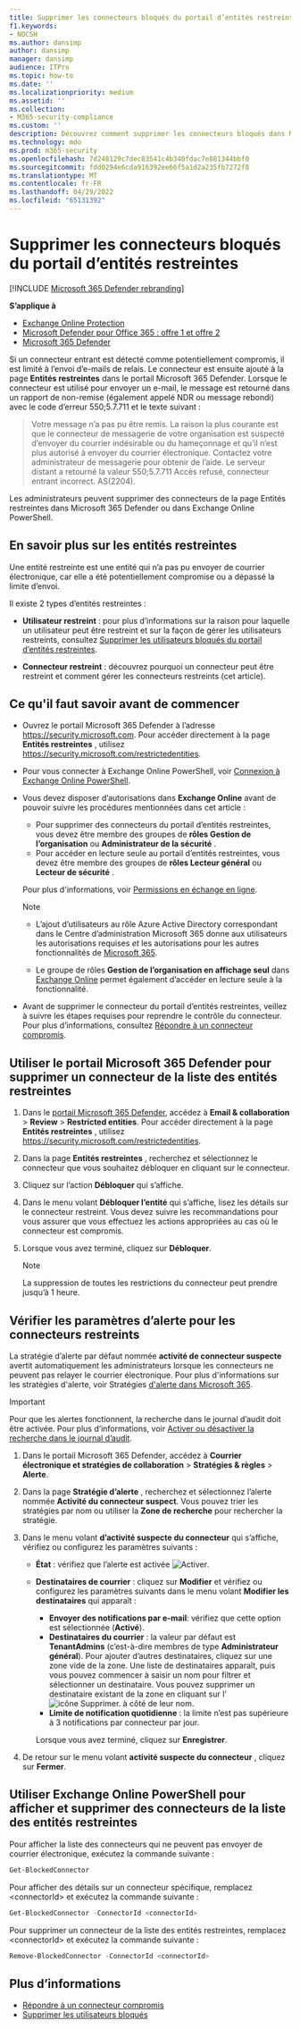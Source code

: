 ```yaml
---
title: Supprimer les connecteurs bloqués du portail d’entités restreintes dans Microsoft 365
f1.keywords:
- NOCSH
ms.author: dansimp
author: dansimp
manager: dansimp
audience: ITPro
ms.topic: how-to
ms.date: ''
ms.localizationpriority: medium
ms.assetid: ''
ms.collection:
- M365-security-compliance
ms.custom: ''
description: Découvrez comment supprimer les connecteurs bloqués dans Microsoft 365 Defender.
ms.technology: mdo
ms.prod: m365-security
ms.openlocfilehash: 7d248129c7dec83541c4b340fdac7e881344bbf0
ms.sourcegitcommit: fdd0294e6cda916392ee66f5a1d2a235fb7272f8
ms.translationtype: MT
ms.contentlocale: fr-FR
ms.lasthandoff: 04/29/2022
ms.locfileid: "65131392"
---
```

# <a name="remove-blocked-connectors-from-the-restricted-entities-portal"></a>Supprimer les connecteurs bloqués du portail d’entités restreintes

[!INCLUDE [Microsoft 365 Defender rebranding](../includes/microsoft-defender-for-office.md)]

**S’applique à**

- [Exchange Online Protection](exchange-online-protection-overview.md)
- [Microsoft Defender pour Office 365 : offre 1 et offre 2](defender-for-office-365.md)
- [Microsoft 365 Defender](../defender/microsoft-365-defender.md)

Si un connecteur entrant est détecté comme potentiellement compromis, il est limité à l’envoi d’e-mails de relais. Le connecteur est ensuite ajouté à la page **Entités restreintes** dans le portail Microsoft 365 Defender. Lorsque le connecteur est utilisé pour envoyer un e-mail, le message est retourné dans un rapport de non-remise (également appelé NDR ou message rebondi) avec le code d’erreur 550;5.7.711 et le texte suivant : 

> Votre message n’a pas pu être remis. La raison la plus courante est que le connecteur de messagerie de votre organisation est suspecté d’envoyer du courrier indésirable ou du hameçonnage et qu’il n’est plus autorisé à envoyer du courrier électronique. Contactez votre administrateur de messagerie pour obtenir de l’aide. 
> Le serveur distant a retourné la valeur 550;5.7.711 Accès refusé, connecteur entrant incorrect. AS(2204). 

Les administrateurs peuvent supprimer des connecteurs de la page Entités restreintes dans Microsoft 365 Defender ou dans Exchange Online PowerShell. 

## <a name="learn-more-on-restricted-entities"></a>En savoir plus sur les entités restreintes

Une entité restreinte est une entité qui n’a pas pu envoyer de courrier électronique, car elle a été potentiellement compromise ou a dépassé la limite d’envoi.

Il existe 2 types d’entités restreintes : 

- **Utilisateur restreint** : pour plus d’informations sur la raison pour laquelle un utilisateur peut être restreint et sur la façon de gérer les utilisateurs restreints, consultez [Supprimer les utilisateurs bloqués du portail d’entités restreintes](removing-user-from-restricted-users-portal-after-spam.md). 

- **Connecteur restreint** : découvrez pourquoi un connecteur peut être restreint et comment gérer les connecteurs restreints (cet article).  

## <a name="what-do-you-need-to-know-before-you-begin"></a>Ce qu'il faut savoir avant de commencer

- Ouvrez le portail Microsoft 365 Defender à l’adresse <https://security.microsoft.com>. Pour accéder directement à la page **Entités restreintes** , utilisez <https://security.microsoft.com/restrictedentities>.

- Pour vous connecter à Exchange Online PowerShell, voir [Connexion à Exchange Online PowerShell](/powershell/exchange/connect-to-exchange-online-powershell).

- Vous devez disposer d’autorisations dans **Exchange Online** avant de pouvoir suivre les procédures mentionnées dans cet article :
  - Pour supprimer des connecteurs du portail d’entités restreintes, vous devez être membre des groupes de **rôles Gestion de l’organisation** ou **Administrateur de la sécurité** .
  - Pour accéder en lecture seule au portail d’entités restreintes, vous devez être membre des groupes de **rôles Lecteur général** ou **Lecteur de sécurité** .

  Pour plus d'informations, voir [Permissions en échange en ligne](/exchange/permissions-exo/permissions-exo).

  > [!NOTE]
  >
  > - L’ajout d’utilisateurs au rôle Azure Active Directory correspondant dans le Centre d’administration Microsoft 365 donne aux utilisateurs les autorisations requises _et_ les autorisations pour les autres fonctionnalités de [Microsoft 365](../../admin/add-users/about-admin-roles.md).
  >
  > - Le groupe de rôles **Gestion de l’organisation en affichage seul** dans [Exchange Online](/Exchange/permissions-exo/permissions-exo#role-groups) permet également d’accéder en lecture seule à la fonctionnalité.

- Avant de supprimer le connecteur du portail d’entités restreintes, veillez à suivre les étapes requises pour reprendre le contrôle du connecteur. Pour plus d’informations, consultez [Répondre à un connecteur compromis](respond-compromised-connector.md).

## <a name="use-the-microsoft-365-defender-portal-to-remove-a-connector-from-the-restricted-entities-list"></a>Utiliser le portail Microsoft 365 Defender pour supprimer un connecteur de la liste des entités restreintes

1. Dans le [portail Microsoft 365 Defender](https://security.microsoft.com), accédez à **Email & collaboration** \> **Review** \> **Restricted entities**. Pour accéder directement à la page **Entités restreintes** , utilisez <https://security.microsoft.com/restrictedentities>.

2. Dans la page **Entités restreintes** , recherchez et sélectionnez le connecteur que vous souhaitez débloquer en cliquant sur le connecteur.

3. Cliquez sur l’action **Débloquer** qui s’affiche.

4. Dans le menu volant **Débloquer l’entité** qui s’affiche, lisez les détails sur le connecteur restreint. Vous devez suivre les recommandations pour vous assurer que vous effectuez les actions appropriées au cas où le connecteur est compromis.

5. Lorsque vous avez terminé, cliquez sur **Débloquer**.

   > [!NOTE]
   > La suppression de toutes les restrictions du connecteur peut prendre jusqu’à 1 heure.

## <a name="verify-the-alert-settings-for-restricted-connectors"></a>Vérifier les paramètres d’alerte pour les connecteurs restreints

La stratégie d’alerte par défaut nommée **activité de connecteur suspecte** avertit automatiquement les administrateurs lorsque les connecteurs ne peuvent pas relayer le courrier électronique. Pour plus d'informations sur les stratégies d'alerte, voir Stratégies [d'alerte dans Microsoft 365](../../compliance/alert-policies.md).

> [!IMPORTANT]
> Pour que les alertes fonctionnent, la recherche dans le journal d’audit doit être activée. Pour plus d’informations, voir [Activer ou désactiver la recherche dans le journal d’audit](../../compliance/turn-audit-log-search-on-or-off.md).

1. Dans le portail Microsoft 365 Defender, accédez à **Courrier électronique et stratégies de collaboration** \> **Stratégies & règles** \> **Alerte**.

2. Dans la page **Stratégie d’alerte** , recherchez et sélectionnez l’alerte nommée **Activité du connecteur suspect**. Vous pouvez trier les stratégies par nom ou utiliser la **Zone de recherche** pour rechercher la stratégie.

3. Dans le menu volant **d’activité suspecte du connecteur** qui s’affiche, vérifiez ou configurez les paramètres suivants :
   - **État** : vérifiez que l’alerte est activée ![Activer](../../media/scc-toggle-on.png).
   - **Destinataires de courrier** : cliquez sur **Modifier** et vérifiez ou configurez les paramètres suivants dans le menu volant **Modifier les destinataires** qui apparaît :
     - **Envoyer des notifications par e-mail**: vérifiez que cette option est sélectionnée (**Activé**).
     - **Destinataires du courrier** : la valeur par défaut est **TenantAdmins** (c’est-à-dire membres de type **Administrateur général**). Pour ajouter d’autres destinataires, cliquez sur une zone vide de la zone. Une liste de destinataires apparaît, puis vous pouvez commencer à saisir un nom pour filtrer et sélectionner un destinataire. Vous pouvez supprimer un destinataire existant de la zone en cliquant sur l’![ icône Supprimer.](../../media/m365-cc-sc-remove-selection-icon.png) à côté de leur nom.
     - **Limite de notification quotidienne** : la limite n’est pas supérieure à 3 notifications par connecteur par jour.

     Lorsque vous avez terminé, cliquez sur **Enregistrer**.

4. De retour sur le menu volant **activité suspecte du connecteur** , cliquez sur **Fermer**.

## <a name="use-exchange-online-powershell-to-view-and-remove-connectors-from-the-restricted-entities-list"></a>Utiliser Exchange Online PowerShell pour afficher et supprimer des connecteurs de la liste des entités restreintes

Pour afficher la liste des connecteurs qui ne peuvent pas envoyer de courrier électronique, exécutez la commande suivante :

```powershell
Get-BlockedConnector
```

Pour afficher des détails sur un connecteur spécifique, remplacez \<connectorId\> et exécutez la commande suivante :

```powershell
Get-BlockedConnector -ConnectorId <connectorId>
```

Pour supprimer un connecteur de la liste des entités restreintes, remplacez \<connectorId\> et exécutez la commande suivante :

```powershell
Remove-BlockedConnector -ConnectorId <connectorId>
```

## <a name="more-information"></a>Plus d’informations

- [Répondre à un connecteur compromis](respond-compromised-connector.md)
- [Supprimer les utilisateurs bloqués](removing-user-from-restricted-users-portal-after-spam.md)